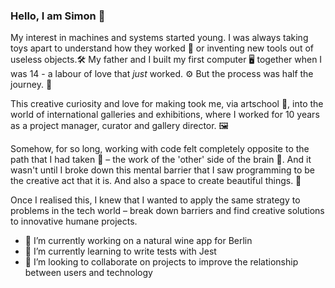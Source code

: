 ### Hello, I am Simon 🤝

My interest in machines and systems started young. I was always taking toys apart to understand how they worked 🧰 or inventing new tools out of useless objects.🛠
My father and I built my first computer 🖥  together when I was 14 - a labour of love that *just* worked. ⚙️ But the process was half the journey. 🧭 

This creative curiosity and love for making took me, via artschool 🎨, into the world of international galleries and exhibitions, where I worked for 10 years as a project manager, curator and gallery director. 🖼

Somehow, for so long, working with code felt completely opposite to the path that I had taken 👾 – the work of the 'other' side of the brain 🧠.  And it wasn't until I broke down this mental barrier that I saw programming to be the creative act that it is. And also a space to create beautiful things. 🍎

Once I realised this, I knew that I wanted to apply the same strategy to problems in the tech world – break down barriers and find creative solutions to innovative humane projects.

- 🔭 I’m currently working on a natural wine app for Berlin
- 🌱 I’m currently learning to write tests with Jest
- 👯 I’m looking to collaborate on projects to improve the relationship between users and technology
